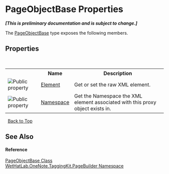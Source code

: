 # PageObjectBase Properties
 _**\[This is preliminary documentation and is subject to change.\]**_

The <a href="10522ffc-023c-fe2b-d07f-22ef617cb6f6">PageObjectBase</a> type exposes the following members.


## Properties
&nbsp;<table><tr><th></th><th>Name</th><th>Description</th></tr><tr><td>![Public property](media/pubproperty.gif "Public property")</td><td><a href="b1355277-06a2-7c7b-8423-2a3d979b9e32">Element</a></td><td>
Get or set the raw XML element.</td></tr><tr><td>![Public property](media/pubproperty.gif "Public property")</td><td><a href="f3e4f694-8098-5550-71ff-8ae66afd9f7a">Namespace</a></td><td>
Get the Namespace the XML element associated with this proxy object exists in.</td></tr></table>&nbsp;
<a href="#pageobjectbase-properties">Back to Top</a>

## See Also


#### Reference
<a href="10522ffc-023c-fe2b-d07f-22ef617cb6f6">PageObjectBase Class</a><br /><a href="56352230-71f2-f4b7-63a8-983965663af5">WetHatLab.OneNote.TaggingKit.PageBuilder Namespace</a><br />